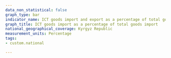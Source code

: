 ```yaml
---
data_non_statistical: false
graph_type: bar
indicator_name: ICT goods import and export as a percentage of total goods import/export
graph_title: ICT goods import as a percentage of total goods import 
national_geographical_coverage: Kyrgyz Republic
measurement_units: Percentage
tags:
- custom.national

---
```

